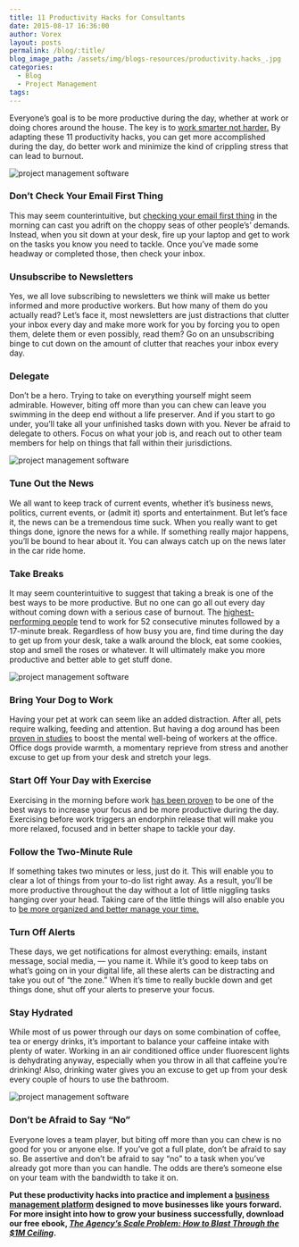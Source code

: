 ```yaml
---
title: 11 Productivity Hacks for Consultants
date: 2015-08-17 16:36:00
author: Vorex
layout: posts
permalink: /blog/:title/
blog_image_path: /assets/img/blogs-resources/productivity.hacks_.jpg
categories:
  - Blog
  - Project Management
tags:  
---
```



Everyone’s goal is to be more productive during the day, whether at work or doing chores around the house. The key is to [work smarter not harder.](http://www.vorex.com/streamline-day-to-day-operations-work-smarter-not-harder/) By adapting these 11 productivity hacks, you can get more accomplished during the day, do better work and minimize the kind of crippling stress that can lead to burnout.

![project management software](http://media.giphy.com/media/4sn4lFufKgEIU/giphy.gif)

### Don’t Check Your Email First Thing

This may seem counterintuitive, but [checking your email first thing](http://www.inc.com/david-finkel/12-email-tips-to-increase-your-productivity.html) in the morning can cast you adrift on the choppy seas of other people’s’ demands. Instead, when you sit down at your desk, fire up your laptop and get to work on the tasks you know you need to tackle. Once you’ve made some headway or completed those, then check your inbox.

### Unsubscribe to Newsletters

Yes, we all love subscribing to newsletters we think will make us better informed and more productive workers. But how many of them do you actually read? Let’s face it, most newsletters are just distractions that clutter your inbox every day and make more work for you by forcing you to open them, delete them or even possibly, read them? Go on an unsubscribing binge to cut down on the amount of clutter that reaches your inbox every day.

### Delegate

Don’t be a hero. Trying to take on everything yourself might seem admirable. However, biting off more than you can chew can leave you swimming in the deep end without a life preserver. And if you start to go under, you’ll take all your unfinished tasks down with you. Never be afraid to delegate to others. Focus on what your job is, and reach out to other team members for help on things that fall within their jurisdictions.

![project management software](https://media.giphy.com/media/J0nJNHnnukpJm/giphy.gif)

### Tune Out the News

We all want to keep track of current events, whether it’s business news, politics, current events, or (admit it) sports and entertainment. But let’s face it, the news can be a tremendous time suck. When you really want to get things done, ignore the news for a while. If something really major happens, you’ll be bound to hear about it. You can always catch up on the news later in the car ride home.

### Take Breaks

It may seem counterintuitive to suggest that taking a break is one of the best ways to be more productive. But no one can go all out every day without coming down with a serious case of burnout. The [highest-performing people](http://www.theatlantic.com/business/archive/2014/09/science-tells-you-how-many-minutes-should-you-take-a-break-for-work-17/380369/) tend to work for 52 consecutive minutes followed by a 17-minute break. Regardless of how busy you are, find time during the day to get up from your desk, take a walk around the block, eat some cookies, stop and smell the roses or whatever. It will ultimately make you more productive and better able to get stuff done.

![project management software](https://media.giphy.com/media/eRIrROHUPJvgs/giphy.gif)

### Bring Your Dog to Work

Having your pet at work can seem like an added distraction. After all, pets require walking, feeding and attention. But having a dog around has been [proven in studies](http://www.inc.com/john-mcdermott/study-office-dogs-reduce-work-related-stress.html) to boost the mental well-being of workers at the office. Office dogs provide warmth, a momentary reprieve from stress and another excuse to get up from your desk and stretch your legs.

### Start Off Your Day with Exercise

Exercising in the morning before work [has been proven](http://www.boston.com/dailydose/2013/03/07/ways-exercise-can-boost-your-mental-performance/nI4DA55GaKDZbdrAk9EmiO/story.html) to be one of the best ways to increase your focus and be more productive during the day. Exercising before work triggers an endorphin release that will make you more relaxed, focused and in better shape to tackle your day.

### Follow the Two-Minute Rule

If something takes two minutes or less, just do it. This will enable you to clear a lot of things from your to-do list right away. As a result, you’ll be more productive throughout the day without a lot of little niggling tasks hanging over your head. Taking care of the little things will also enable you to [be more organized and better manage your time.](http://www.vorex.com/success-on-a-shoestring-3-strategies-for-time-strapped-business-leaders/)

### Turn Off Alerts

These days, we get notifications for almost everything: emails, instant message, social media, — you name it. While it’s good to keep tabs on what’s going on in your digital life, all these alerts can be distracting and take you out of “the zone.” When it’s time to really buckle down and get things done, shut off your alerts to preserve your focus.

### Stay Hydrated

While most of us power through our days on some combination of coffee, tea or energy drinks, it’s important to balance your caffeine intake with plenty of water. Working in an air conditioned office under fluorescent lights is dehydrating anyway, especially when you throw in all that caffeine you’re drinking! Also, drinking water gives you an excuse to get up from your desk every couple of hours to use the bathroom.

![project management software](https://media.giphy.com/media/Bqn8Z7xdPCFy0/giphy.gif)

### Don’t be Afraid to Say “No”

Everyone loves a team player, but biting off more than you can chew is no good for you or anyone else. If you’ve got a full plate, don’t be afraid to say so. Be assertive and don’t be afraid to say “no” to a task when you’ve already got more than you can handle. The odds are there’s someone else on your team with the bandwidth to take it on.

**Put these productivity hacks into practice and implement a [business management platform](http://www.vorex.com/industries/) designed to move businesses like yours forward. For more insight into how to grow your business successfully, download our free ebook, [*The Agency’s Scale Problem: How to Blast Through the $1M Ceiling*](http://vorex.hs-sites.com/agency-scale-ebook).**

